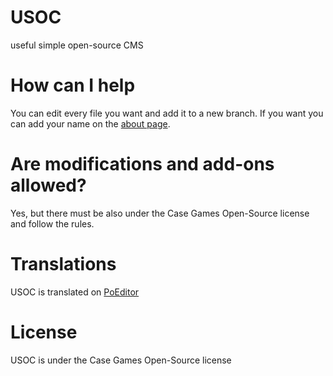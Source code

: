 # USOC
useful simple open-source CMS

# How can I help
You can edit every file you want and add it to a new branch. If you want you can add your name on the [about page](https://github.com/Case-Games/USOC/blob/master/site/admin/pages/about.php).

# Are modifications and add-ons allowed?
Yes, but there must be also under the Case Games Open-Source license and follow the rules.
# Translations
USOC is translated on [PoEditor](https://poeditor.com/join/project/48DXSLQlVr)

# License
USOC is under the Case Games Open-Source license
